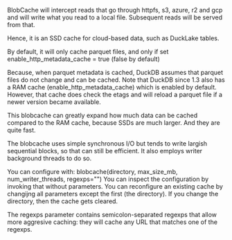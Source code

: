 BlobCache will intercept reads that go through httpfs, s3, azure, r2 and gcp and will write what you read to a local file. Subsequent reads will be served from that.

Hence, it is an SSD cache for cloud-based data, such as DuckLake tables.

By default, it will only cache parquet files, and only if set enable_http_metadata_cache = true (false by default)

Because, when parquet metadata is cached, DuckDB assumes that parquet files do not change and can be cached. Note that DuckDB since 1.3 also has a RAM cache (enable_http_metadata_cache) which is enabled by default. However, that cache does check the etags and will reload a parquet file if a newer version became available.

This blobcache can greatly expand how much data can be cached compared to the RAM cache, because SSDs are much larger. And they are quite fast.

The blobcache uses simple synchronous I/O but tends to write largish sequential blocks, so that can still be efficient. It also employs writer background threads to do so.

You can configure with: blobcache(directory, max_size_mb, num_writer_threads, regexps="")
You can inspect the configuration by invoking that without parameters.
You can reconfigure an existing cache by changijng all parameters except the first (the directory). If you change the directory, then the cache gets cleared.

The regexps parameter contains semicolon-separated regexps that allow more aggresive caching: they will cache any URL that matches one of the regexps.
